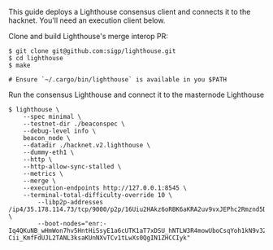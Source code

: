 This guide deploys a Lighthouse consensus client and connects it to the hacknet. You'll need an execution client below.

Clone and build Lighthouse's merge interop PR:

```
$ git clone git@github.com:sigp/lighthouse.git
$ cd lighthouse
$ make

# Ensure `~/.cargo/bin/lighthouse` is available in you $PATH
```

Run the consensus Lighthouse and connect it to the masternode Lighthouse

```
$ lighthouse \
	--spec minimal \
	--testnet-dir ./beaconspec \
	--debug-level info \
	beacon_node \
	--datadir ./hacknet.v2.lighthouse \
	--dummy-eth1 \
	--http \
	--http-allow-sync-stalled \
	--metrics \
	--merge \
	--execution-endpoints http://127.0.0.1:8545 \
	--terminal-total-difficulty-override 10 \
        --libp2p-addresses /ip4/35.178.114.73/tcp/9000/p2p/16Uiu2HAkz6oRBK6aKRA2uv9vxJEPhc2Rmznd5D1DqE4DoCYNqnf3 \
        --boot-nodes="enr:-Iq4QKuNB_wHmWon7hv5HntHiSsyE1a6cUTK1aT7xDSU_hNTLW3R4mowUboCsqYoh1kN9v3ZoSu_WuvW9Aw0tQ0Dxv6GAXxQ7Nv5gmlkgnY0gmlwhLKAlv6Jc2VjcDI1NmsxoQK6S-Cii_KmfFdUJL2TANL3ksaKUnNXvTCv1tLwXs0QgIN1ZHCCIyk"
```
